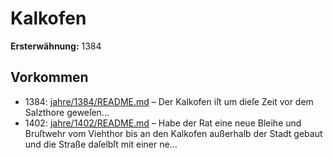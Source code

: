# Kalkofen

**Ersterwähnung:** 1384

## Vorkommen
- 1384: [jahre/1384/README.md](../jahre/1384/README.md) – Der Kalkofen iſt um dieſe Zeit vor dem Salzthore
geweſen...
- 1402: [jahre/1402/README.md](../jahre/1402/README.md) – Habe der Rat eine neue Bleihe und Bruſtwehr
vom Viehthor bis an den Kalkofen außerhalb der Stadt
gebaut und die Straße daſelbſt mit einer ne...

